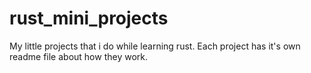 # rust_mini_projects
My little projects that i do while learning rust. Each project has it's own readme file about how they work.